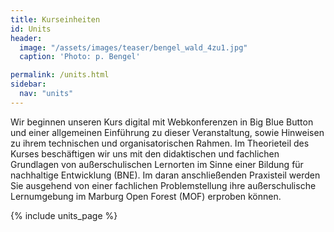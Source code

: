 ```yaml
---
title: Kurseinheiten
id: Units
header:
  image: "/assets/images/teaser/bengel_wald_4zu1.jpg"
  caption: 'Photo: p. Bengel'

permalink: /units.html
sidebar:
  nav: "units"
---
```

Wir beginnen unseren Kurs digital mit Webkonferenzen in Big Blue Button und einer allgemeinen Einführung zu dieser Veranstaltung, sowie Hinweisen zu ihrem technischen und organisatorischen Rahmen. Im Theorieteil des Kurses beschäftigen wir uns mit den didaktischen und fachlichen Grundlagen von außerschulischen Lernorten im Sinne einer Bildung für nachhaltige Entwicklung (BNE). Im daran anschließenden Praxisteil werden Sie ausgehend von einer fachlichen Problemstellung ihre außerschulische Lernumgebung im Marburg Open Forest (MOF) erproben können.

{% include units_page %}
